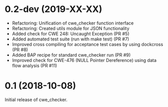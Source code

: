 0.2-dev (2019-XX-XX)
=====

- Refactoring: Unification of cwe_checker function interface
- Refactoring: Created utils module for JSON functionality
- Added check for CWE 248: Uncaught Exception (PR #5)
- Added automated test suite (run with make test) (PR #7)
- Improved cross compiling for acceptance test cases by using dockcross (PR #8)
- Added BAP recipe for standard cwe_checker run (PR #9)
- Improved check for CWE-476 (NULL Pointer Dereference) using data flow analysis (PR #11)

0.1 (2018-10-08)
=====

Initial release of cwe_checker.
